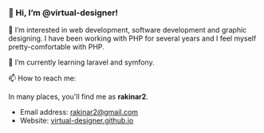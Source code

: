 ### 👋 Hi, I’m **@virtual-designer**!
👀 I’m interested in web development, software development and graphic designing. 
   I have been working with PHP for several years and I feel myself pretty-comfortable with PHP.

🌱 I’m currently learning laravel and symfony. 

📫 How to reach me: 

In many places, you'll find me as **rakinar2**. 

 - Email address: rakinar2@gmail.com
 - Website: [virtual-designer.github.io](https://virtual-designer.github.io/)

<!---
virtual-designer/virtual-designer is a ✨ special ✨ repository because its `README.md` (this file) appears on your GitHub profile.
You can click the Preview link to take a look at your changes.
--->
